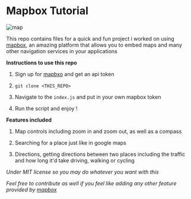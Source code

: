 # Mapbox Tutorial

![map](https://prnt.sc/11ra09t)

This repo contains files for a quick and fun project i worked on using [mapbox](https://www.mapbox.com/), an amazing platform that allows you to embed maps and many other navigation services in your applications

**Instructions to use this repo**

1. Sign up for [mapbxo]() and get an api token

2. `git clone <THIS_REPO>`

3. Navigate to the `index.js` and put in your own mapbox token

4. Run the script and enjoy !

**Features included**

1. Map controls including zoom in and zoom out, as well as a compass 

2. Searching for a place just like in google maps 

3. Directions, getting directions between two places including the traffic and how long it'd take driving, walking or cycling 

*Under MIT license so you may do whatever you want with this*

*Feel free to contribute as well if you feel like adding any other feature provided by [mapbox](https://www.mapbox.com/)*


